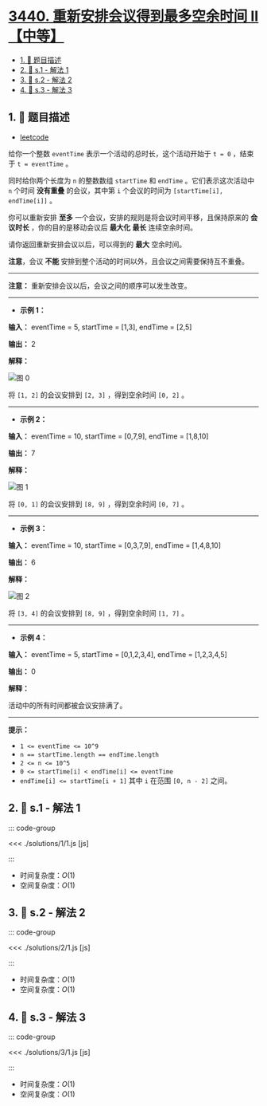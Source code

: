 # [3440. 重新安排会议得到最多空余时间 II【中等】](https://github.com/tnotesjs/TNotes.leetcode/tree/main/notes/3440.%20%E9%87%8D%E6%96%B0%E5%AE%89%E6%8E%92%E4%BC%9A%E8%AE%AE%E5%BE%97%E5%88%B0%E6%9C%80%E5%A4%9A%E7%A9%BA%E4%BD%99%E6%97%B6%E9%97%B4%20II%E3%80%90%E4%B8%AD%E7%AD%89%E3%80%91)

<!-- region:toc -->

- [1. 📝 题目描述](#1--题目描述)
- [2. 🎯 s.1 - 解法 1](#2--s1---解法-1)
- [3. 🎯 s.2 - 解法 2](#3--s2---解法-2)
- [4. 🎯 s.3 - 解法 3](#4--s3---解法-3)

<!-- endregion:toc -->

## 1. 📝 题目描述

- [leetcode](https://leetcode.cn/problems/reschedule-meetings-for-maximum-free-time-ii/)

给你一个整数 `eventTime` 表示一个活动的总时长，这个活动开始于 `t = 0` ，结束于 `t = eventTime` 。

同时给你两个长度为 `n` 的整数数组 `startTime` 和 `endTime` 。它们表示这次活动中 `n` 个时间 **没有重叠** 的会议，其中第 `i` 个会议的时间为 `[startTime[i], endTime[i]]` 。

你可以重新安排 **至多** 一个会议，安排的规则是将会议时间平移，且保持原来的 **会议时长** ，你的目的是移动会议后 **最大化** **最长** 连续空余时间。

请你返回重新安排会议以后，可以得到的 **最大** 空余时间。

**注意**，会议 **不能** 安排到整个活动的时间以外，且会议之间需要保持互不重叠。

---

**注意：** 重新安排会议以后，会议之间的顺序可以发生改变。

---

- **示例 1：**

**输入：** eventTime = 5, startTime = [1,3], endTime = [2,5]

**输出：** 2

**解释：**

![图 0](https://cdn.jsdelivr.net/gh/tnotesjs/imgs@main/2025-09-29-22-13-53.png)

将 `[1, 2]` 的会议安排到 `[2, 3]` ，得到空余时间 `[0, 2]` 。

---

- **示例 2：**

**输入：** eventTime = 10, startTime = [0,7,9], endTime = [1,8,10]

**输出：** 7

**解释：**

![图 1](https://cdn.jsdelivr.net/gh/tnotesjs/imgs@main/2025-09-29-22-14-02.png)

将 `[0, 1]` 的会议安排到 `[8, 9]` ，得到空余时间 `[0, 7]` 。

---

- **示例 3：**

**输入：** eventTime = 10, startTime = [0,3,7,9], endTime = [1,4,8,10]

**输出：** 6

**解释：**

![图 2](https://cdn.jsdelivr.net/gh/tnotesjs/imgs@main/2025-09-29-22-15-07.png)

将 `[3, 4]` 的会议安排到 `[8, 9]` ，得到空余时间 `[1, 7]` 。

---

- **示例 4：**

**输入：** eventTime = 5, startTime = [0,1,2,3,4], endTime = [1,2,3,4,5]

**输出：** 0

**解释：**

活动中的所有时间都被会议安排满了。

---

**提示：**

- `1 <= eventTime <= 10^9`
- `n == startTime.length == endTime.length`
- `2 <= n <= 10^5`
- `0 <= startTime[i] < endTime[i] <= eventTime`
- `endTime[i] <= startTime[i + 1]` 其中 `i` 在范围 `[0, n - 2]` 之间。

## 2. 🎯 s.1 - 解法 1

::: code-group

<<< ./solutions/1/1.js [js]

:::

- 时间复杂度：$O(1)$
- 空间复杂度：$O(1)$

## 3. 🎯 s.2 - 解法 2

::: code-group

<<< ./solutions/2/1.js [js]

:::

- 时间复杂度：$O(1)$
- 空间复杂度：$O(1)$

## 4. 🎯 s.3 - 解法 3

::: code-group

<<< ./solutions/3/1.js [js]

:::

- 时间复杂度：$O(1)$
- 空间复杂度：$O(1)$
